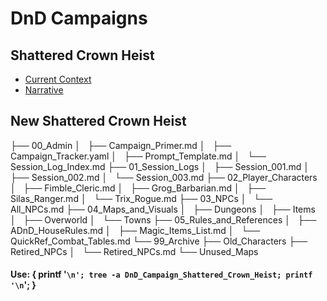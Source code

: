 # DnD Campaigns



## Shattered Crown Heist
- [Current Context](Shattered_Crown_Heist_Campaign/00_CURRENT_SESSION_CONTEXT/A_CONTEXT_MASTER.md)
- [Narrative](Shattered_Crown_Heist_Campaign/00_CURRENT_SESSION_CONTEXT/narrative.md)

## New Shattered Crown Heist
├── 00_Admin
│   ├── Campaign_Primer.md
│   ├── Campaign_Tracker.yaml
│   ├── Prompt_Template.md
│   └── Session_Log_Index.md
├── 01_Session_Logs
│   ├── Session_001.md
│   ├── Session_002.md
│   └── Session_003.md
├── 02_Player_Characters
│   ├── Fimble_Cleric.md
│   ├── Grog_Barbarian.md
│   ├── Silas_Ranger.md
│   └── Trix_Rogue.md
├── 03_NPCs
│   └── All_NPCs.md
├── 04_Maps_and_Visuals
│   ├── Dungeons
│   ├── Items
│   ├── Overworld
│   └── Towns
├── 05_Rules_and_References
│   ├── ADnD_HouseRules.md
│   ├── Magic_Items_List.md
│   └── QuickRef_Combat_Tables.md
└── 99_Archive
    ├── Old_Characters
    ├── Retired_NPCs
    │   └── Retired_NPCs.md
    └── Unused_Maps

#### Use: { printf '```\n'; tree -a DnD_Campaign_Shattered_Crown_Heist; printf '\n```'; }
